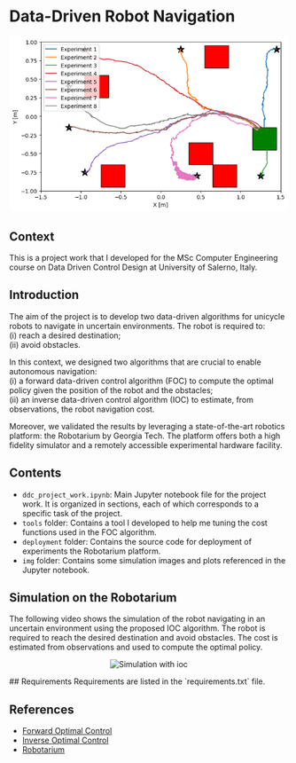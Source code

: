 # Data-Driven Robot Navigation
<p align="center">
  <img src="./img/our_cost_function/experiment-2.png" alt="Simulation with our cost function"/>
</p>

## Context
This is a project work that I developed for the MSc Computer Engineering course on Data Driven Control Design at University of Salerno, Italy.

## Introduction
The aim of the project is to develop two data-driven algorithms for unicycle robots to navigate in uncertain environments. The robot is required to:\
(i) reach a desired destination; \
(ii) avoid obstacles.

In this context, we designed two algorithms that are crucial to enable autonomous navigation: \
(i) a forward data-driven control algorithm (FOC) to compute the optimal policy given the position of the robot and the obstacles;\
(ii) an inverse data-driven control algorithm (IOC) to estimate, from observations, the robot navigation cost. 

Moreover, we validated the results by leveraging a state-of-the-art robotics platform: the Robotarium by Georgia Tech. The platform offers both a high fidelity simulator and a remotely accessible experimental hardware facility. 

## Contents
- `ddc_project_work.ipynb`: Main Jupyter notebook file for the project work. It is organized in sections, each of which corresponds to a specific task of the project.
- `tools` folder: Contains a tool I developed to help me tuning the cost functions used in the FOC algorithm.
- `deployment` folder: Contains the source code for deployment of experiments the Robotarium platform.
- `img` folder: Contains some simulation images and plots referenced in the Jupyter notebook.

## Simulation on the Robotarium
The following video shows the simulation of the robot navigating in an uncertain environment using the proposed IOC algorithm. The robot is required to reach the desired destination and avoid obstacles. The cost is estimated from observations and used to compute the optimal policy.
<p align="center">
  <img width="800" src="https://github.com/AntoSave/data-driven-robot-navigation/assets/13086284/9e07beed-d882-4bcd-a392-7f60fe26e845" alt="Simulation with ioc"/>
</p>
## Requirements
Requirements are listed in the `requirements.txt` file.

## References
- [Forward Optimal Control](https://arxiv.org/abs/2306.13928)
- [Inverse Optimal Control](https://arxiv.org/abs/2306.13928)
- [Robotarium](https://www.robotarium.gatech.edu/)
